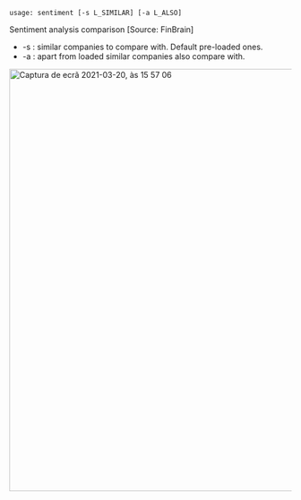 ```text
usage: sentiment [-s L_SIMILAR] [-a L_ALSO]
```

Sentiment analysis comparison [Source: FinBrain]

* -s : similar companies to compare with. Default pre-loaded ones.
* -a : apart from loaded similar companies also compare with.

<img width="754" alt="Captura de ecrã 2021-03-20, às 15 57 06" src="https://user-images.githubusercontent.com/25267873/111920503-45ba7e00-8a87-11eb-9a5c-aefb20793f7f.png">
